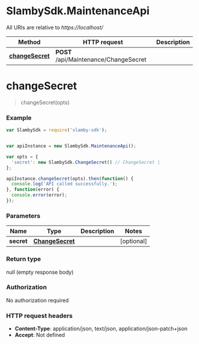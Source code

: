 # SlambySdk.MaintenanceApi

All URIs are relative to *https://localhost/*

Method | HTTP request | Description
------------- | ------------- | -------------
[**changeSecret**](MaintenanceApi.md#changeSecret) | **POST** /api/Maintenance/ChangeSecret | 




<a name="changeSecret"></a>
# **changeSecret**
> changeSecret(opts)



### Example
```javascript
var SlambySdk = require('slamby-sdk');


var apiInstance = new SlambySdk.MaintenanceApi();

var opts = { 
  'secret': new SlambySdk.ChangeSecret() // ChangeSecret | 
};

apiInstance.changeSecret(opts).then(function() {
  console.log('API called successfully.');
}, function(error) {
  console.error(error);
});


```

### Parameters

Name | Type | Description  | Notes
------------- | ------------- | ------------- | -------------
 **secret** | [**ChangeSecret**](ChangeSecret.md)|  | [optional] 


### Return type

null (empty response body)

### Authorization

No authorization required

### HTTP request headers

 - **Content-Type**: application/json, text/json, application/json-patch+json
 - **Accept**: Not defined




